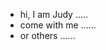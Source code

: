 - hi, I am Judy .....
- come with me ......
- or others ......

<!---
Judyj6/Judyj6 is a ✨ special ✨ repository because its `README.md` (this file) appears on your GitHub profile.
You can click the Preview link to take a look at your changes.
--->

